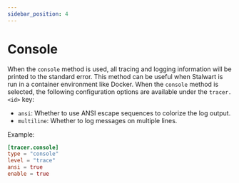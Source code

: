 ```yaml
---
sidebar_position: 4
---
```


# Console

When the `console` method is used, all tracing and logging information will be printed to the standard error. This method can be useful when Stalwart is run in a container environment like Docker. When the `console` method is selected, the following configuration options are available under the `tracer.<id>` key:

- `ansi`: Whether to use ANSI escape sequences to colorize the log output.
- `multiline`: Whether to log messages on multiple lines.

Example: 

```toml
[tracer.console]
type = "console"
level = "trace"
ansi = true
enable = true
```
